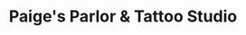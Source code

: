 ---
title: "Paige's Parlor & Tattoo Studio"
url: /leander/paiges-parlor-und-tattoo-studio/
shop: Tattoo
---